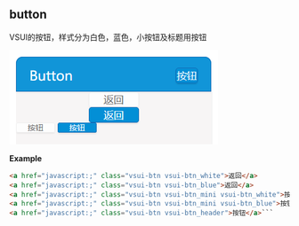 ## button

VSUI的按钮，样式分为白色，蓝色，小按钮及标题用按钮

![](../image/button.png)

**Example**
```html
<a href="javascript:;" class="vsui-btn vsui-btn_white">返回</a>
<a href="javascript:;" class="vsui-btn vsui-btn_blue">返回</a>
<a href="javascript:;" class="vsui-btn vsui-btn_mini vsui-btn_white">按钮</a>
<a href="javascript:;" class="vsui-btn vsui-btn_mini vsui-btn_blue">按钮</a>
<a href="javascript:;" class="vsui-btn vsui-btn_header">按钮</a>```